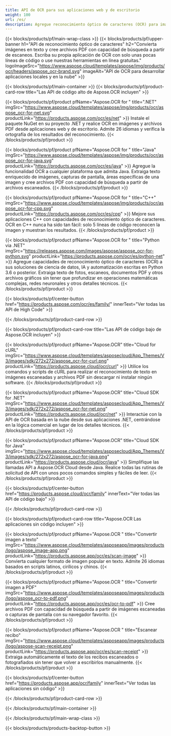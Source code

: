 ```yaml
---
title: API de OCR para sus aplicaciones web y de escritorio
weight: 100
url: /es/
description: Agregue reconocimiento óptico de caracteres (OCR) para imágenes y archivos PDF a sus aplicaciones .NET, Java y C++ en menos de 10 líneas de código.
---
```


{{< blocks/products/pf/main-wrap-class >}}
{{< blocks/products/pf/upper-banner h1="API de reconocimiento óptico de caracteres" h2="Convierta imágenes en texto y cree archivos PDF con capacidad de búsqueda a partir de escaneos. Escriba su propia aplicación de OCR con solo unas pocas líneas de código o use nuestras herramientas en línea gratuitas." logoImageSrc="https://www.aspose.cloud/templates/aspose/img/products/ocr/headers/aspose_ocr-brand.svg" imageAlt="API de OCR para desarrollar aplicaciones locales y en la nube" >}}

{{< blocks/products/pf/main-container >}}
{{< blocks/products/pf/product-card-row title="Las API de código alto de Aspose.OCR incluyen" >}}

{{< blocks/products/pf/product pfName="Aspose.OCR for " title=".NET" imgSrc="https://www.aspose.cloud/templates/aspose/img/products/ocr/aspose_ocr-for-net.svg" productLink="https://products.aspose.com/ocr/es/net" >}}
Instale el paquete NuGet en su proyecto .NET y realice OCR en imágenes y archivos PDF desde aplicaciones web y de escritorio. Admite 26 idiomas y verifica la ortografía de los resultados del reconocimiento.
{{< /blocks/products/pf/product >}}

{{< blocks/products/pf/product pfName="Aspose.OCR for " title="Java" imgSrc="https://www.aspose.cloud/templates/aspose/img/products/ocr/aspose_ocr-for-java.svg" productLink="https://products.aspose.com/ocr/es/java" >}}
Agregue la funcionalidad OCR a cualquier plataforma que admita Java. Extraiga texto enriquecido de imágenes, capturas de pantalla, áreas específicas de una imagen y cree archivos PDF con capacidad de búsqueda a partir de archivos escaneados.
{{< /blocks/products/pf/product >}}

{{< blocks/products/pf/product pfName="Aspose.OCR for " title="C++" imgSrc="https://www.aspose.cloud/templates/aspose/img/products/ocr/aspose_ocr-for-cpp.svg" productLink="https://products.aspose.com/ocr/es/cpp" >}}
Mejore sus aplicaciones C++ con capacidades de reconocimiento óptico de caracteres. OCR en C++ nunca ha sido tan fácil: solo 5 líneas de código reconocen la imagen y muestran los resultados.
{{< /blocks/products/pf/product >}}

{{< blocks/products/pf/product pfName="Aspose.OCR for " title="Python via .NET" imgSrc="https://releases.aspose.com/images/aspose/aspose_ocr-for-python.svg" productLink="https://products.aspose.com/ocr/es/python-net" >}}
Agregue capacidades de reconocimiento óptico de caracteres (OCR) a sus soluciones de ciencia de datos, IA y automatización escritas en Python 3.6 o posterior. Extraiga texto de fotos, escaneos, documentos PDF y otros archivos gráficos sin tener que profundizar en operaciones matemáticas complejas, redes neuronales y otros detalles técnicos.
{{< /blocks/products/pf/product >}}

{{< blocks/products/pf/center-button href="https://products.aspose.com/ocr/es/family/" innerText="Ver todas las API de High Code" >}}

{{< /blocks/products/pf/product-card-row >}}

{{< blocks/products/pf/product-card-row title="Las API de código bajo de Aspose.OCR incluyen" >}}

{{< blocks/products/pf/product pfName="Aspose.OCR" title="Cloud for cURL" imgSrc="https://www.aspose.cloud/templates/asposecloud/App_Themes/V3/images/sdk/272x272/aspose_ocr-for-curl.png" productLink="https://products.aspose.cloud/ocr/curl" >}}
Utilice los comandos y scripts de cURL para realizar el reconocimiento de texto en imágenes escaneadas y archivos PDF sin descargar ni instalar ningún software.
{{< /blocks/products/pf/product >}}

{{< blocks/products/pf/product pfName="Aspose.OCR" title="Cloud SDK for .NET" imgSrc="https://www.aspose.cloud/templates/asposecloud/App_Themes/V3/images/sdk/272x272/aspose_ocr-for-net.png" productLink="https://products.aspose.cloud/ocr/net" >}}
Interactúe con la API de OCR basada en la nube desde sus aplicaciones .NET, centrándose en la lógica comercial en lugar de los detalles técnicos.
{{< /blocks/products/pf/product >}}

{{< blocks/products/pf/product pfName="Aspose.OCR" title="Cloud SDK for Java" imgSrc="https://www.aspose.cloud/templates/asposecloud/App_Themes/V3/images/sdk/272x272/aspose_ocr-for-java.png" productLink="https://products.aspose.cloud/ocr/java" >}}
Simplifique las llamadas API a Aspose.OCR Cloud desde Java. Realice todas las rutinas de solicitud de API con unos pocos comandos simples y fáciles de leer.
{{< /blocks/products/pf/product >}}

{{< blocks/products/pf/center-button href="https://products.aspose.cloud/ocr/family" innerText="Ver todas las API de código bajo" >}}

{{< /blocks/products/pf/product-card-row >}}

{{< blocks/products/pf/product-card-row title="Aspose.OCR Las aplicaciones sin código incluyen" >}}

{{< blocks/products/pf/product pfName="Aspose.OCR " title="Convertir imagen a texto" imgSrc="https://www.aspose.cloud/templates/asposeapp/images/products/logo/aspose_image-app.png" productLink="https://products.aspose.app/ocr/es/scan-image" >}}
Convierta cualquier formato de imagen popular en texto. Admite 26 idiomas basados en scripts latinos, cirílicos y chinos.
{{< /blocks/products/pf/product >}}

{{< blocks/products/pf/product pfName="Aspose.OCR " title="Convertir imagen a PDF" imgSrc="https://www.aspose.cloud/templates/asposeapp/images/products/logo/aspose_ocr-to-pdf.png" productLink="https://products.aspose.app/ocr/es/ocr-to-pdf" >}}
Cree archivos PDF con capacidad de búsqueda a partir de imágenes escaneadas o capturas de pantalla con su navegador favorito.
{{< /blocks/products/pf/product >}}

{{< blocks/products/pf/product pfName="Aspose.OCR " title="Escanear recibo" imgSrc="https://www.aspose.cloud/templates/asposeapp/images/products/logo/aspose-scan-receipt.png" productLink="https://products.aspose.app/ocr/es/scan-receipt" >}}
Extraiga automáticamente el texto de los recibos escaneados o fotografiados sin tener que volver a escribirlos manualmente.
{{< /blocks/products/pf/product >}}

{{< blocks/products/pf/center-button href="https://products.aspose.app/ocr/family" innerText="Ver todas las aplicaciones sin código" >}}

{{< /blocks/products/pf/product-card-row >}}

{{< /blocks/products/pf/main-container >}}

{{< /blocks/products/pf/main-wrap-class >}}

{{< blocks/products/products-backtop-button >}}